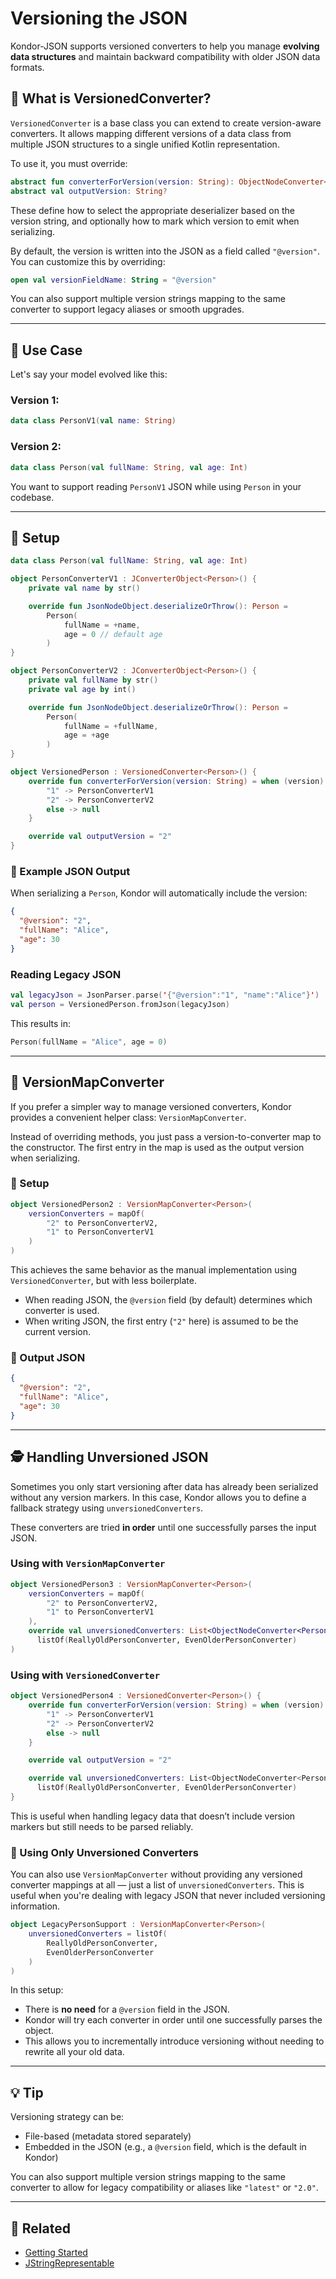 # Versioning the JSON

Kondor-JSON supports versioned converters to help you manage **evolving data structures** and maintain backward compatibility with older JSON data formats.

## 🧭 What is VersionedConverter?

`VersionedConverter` is a base class you can extend to create version-aware converters. It allows mapping different versions of a data class from multiple JSON structures to a single unified Kotlin representation.

To use it, you must override:

```kotlin
abstract fun converterForVersion(version: String): ObjectNodeConverter<T>?
abstract val outputVersion: String?
```

These define how to select the appropriate deserializer based on the version string, and optionally how to mark which version to emit when serializing.

By default, the version is written into the JSON as a field called `"@version"`. You can customize this by overriding:

```kotlin
open val versionFieldName: String = "@version"
```

You can also support multiple version strings mapping to the same converter to support legacy aliases or smooth upgrades.

---

## 🎯 Use Case

Let's say your model evolved like this:

### Version 1:

```kotlin
data class PersonV1(val name: String)
```

### Version 2:

```kotlin
data class Person(val fullName: String, val age: Int)
```

You want to support reading `PersonV1` JSON while using `Person` in your codebase.

---

## 🧱 Setup

```kotlin
data class Person(val fullName: String, val age: Int)

object PersonConverterV1 : JConverterObject<Person>() {
    private val name by str()

    override fun JsonNodeObject.deserializeOrThrow(): Person =
        Person(
            fullName = +name,
            age = 0 // default age
        )
}

object PersonConverterV2 : JConverterObject<Person>() {
    private val fullName by str()
    private val age by int()

    override fun JsonNodeObject.deserializeOrThrow(): Person =
        Person(
            fullName = +fullName,
            age = +age
        )
}

object VersionedPerson : VersionedConverter<Person>() {
    override fun converterForVersion(version: String) = when (version) {
        "1" -> PersonConverterV1
        "2" -> PersonConverterV2
        else -> null
    }

    override val outputVersion = "2"
}
```

### 🧪 Example JSON Output

When serializing a `Person`, Kondor will automatically include the version:

```json
{
  "@version": "2",
  "fullName": "Alice",
  "age": 30
}
```

### Reading Legacy JSON

```kotlin
val legacyJson = JsonParser.parse('{"@version":"1", "name":"Alice"}')
val person = VersionedPerson.fromJson(legacyJson)
```

This results in:

```kotlin
Person(fullName = "Alice", age = 0)
```

---

## 🚦 VersionMapConverter

If you prefer a simpler way to manage versioned converters, Kondor provides a convenient helper class: `VersionMapConverter`.

Instead of overriding methods, you just pass a version-to-converter map to the constructor. The first entry in the map is used as the output version when serializing.

### 🔧 Setup

```kotlin
object VersionedPerson2 : VersionMapConverter<Person>(
    versionConverters = mapOf(
        "2" to PersonConverterV2,
        "1" to PersonConverterV1
    )
)
```

This achieves the same behavior as the manual implementation using `VersionedConverter`, but with less boilerplate.

- When reading JSON, the `@version` field (by default) determines which converter is used.
- When writing JSON, the first entry (`"2"` here) is assumed to be the current version.

### 🧪 Output JSON

```json
{
  "@version": "2",
  "fullName": "Alice",
  "age": 30
}
```

---

## 🕵️ Handling Unversioned JSON

Sometimes you only start versioning after data has already been serialized without any version markers. In this case, Kondor allows you to define a fallback strategy using `unversionedConverters`.

These converters are tried **in order** until one successfully parses the input JSON.

### Using with `VersionMapConverter`

```kotlin
object VersionedPerson3 : VersionMapConverter<Person>(
    versionConverters = mapOf(
        "2" to PersonConverterV2,
        "1" to PersonConverterV1
    ),
    override val unversionedConverters: List<ObjectNodeConverter<Person>> = 
      listOf(ReallyOldPersonConverter, EvenOlderPersonConverter)
)
```

### Using with `VersionedConverter`

```kotlin
object VersionedPerson4 : VersionedConverter<Person>() {
    override fun converterForVersion(version: String) = when (version) {
        "1" -> PersonConverterV1
        "2" -> PersonConverterV2
        else -> null
    }

    override val outputVersion = "2"

    override val unversionedConverters: List<ObjectNodeConverter<Person>> = 
      listOf(ReallyOldPersonConverter, EvenOlderPersonConverter)
}
```

This is useful when handling legacy data that doesn’t include version markers but still needs to be parsed reliably.

### 🧪 Using Only Unversioned Converters

You can also use `VersionMapConverter` without providing any versioned converter mappings at all — just a list of `unversionedConverters`. This is useful when you're dealing with legacy JSON that never included versioning information.

```kotlin
object LegacyPersonSupport : VersionMapConverter<Person>(
    unversionedConverters = listOf(
        ReallyOldPersonConverter,
        EvenOlderPersonConverter
    )
)
```

In this setup:

- There is **no need** for a `@version` field in the JSON.
- Kondor will try each converter in order until one successfully parses the object.
- This allows you to incrementally introduce versioning without needing to rewrite all your old data.

---

## 💡 Tip

Versioning strategy can be:

- File-based (metadata stored separately)
- Embedded in the JSON (e.g., a `@version` field, which is the default in Kondor)

You can also support multiple version strings mapping to the same converter to allow for legacy compatibility or aliases like `"latest"` or `"2.0"`.

---

## 🔗 Related

- [Getting Started](getting-started.md)
- [JStringRepresentable](jstring-representable.md)

